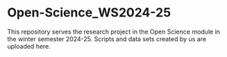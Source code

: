 # Open-Science_WS2024-25
This repository serves the research project in the Open Science module in the winter semester 2024-25. Scripts and data sets created by us are uploaded here.
